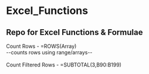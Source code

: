 # Excel_Functions
<h2>Repo for Excel Functions &amp; Formulae</h2>
Count Rows - =ROWS(Array) 
<br>--counts rows using range/arrays--</br>
<br>Count Filtered Rows - =SUBTOTAL(3,B90:B199)</br>
